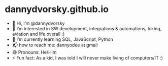# dannydvorsky.github.io

- 👋 Hi, I’m @dannydvorsky
- 👀 I’m interested in SW development, integrations & automations, hiking, aviation and life overall :)
- 🌱 I’m currently learning SQL, JavaScript, Python
- 📬 how to reach me: dannyodee at gmail
- 😄 Pronouns: He/Him
- ⚡ Fun fact: As a kid, I was told I will never make living of computers/IT :)
